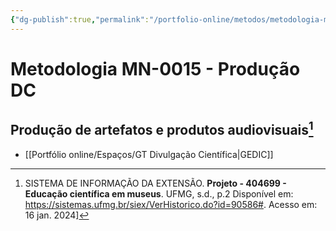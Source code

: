 ```yaml
---
{"dg-publish":true,"permalink":"/portfolio-online/metodos/metodologia-mn-0015-producao-dc/","tags":["💼/🎯/🛠️"],"created":"2024-02-05T11:59:49.083-03:00","updated":"2024-02-10T15:28:43.321-03:00"}
---
```



# Metodologia MN-0015 - Produção DC

## Produção de artefatos e produtos audiovisuais[^1]  
[^1]:SISTEMA DE INFORMAÇÃO DA EXTENSÃO. **Projeto - 404699 - Educação científica em museus**. UFMG, s.d., p.2 Disponível em: <https://sistemas.ufmg.br/siex/VerHistorico.do?id=90586#>. Acesso em: 16 jan. 2024]

- [[Portfólio online/Espaços/GT Divulgação Científica\|GEDIC]]